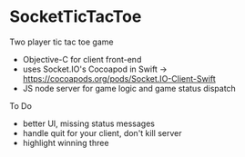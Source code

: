 # SocketTicTacToe
Two player tic tac toe game

- Objective-C for client front-end
- uses Socket.IO's Cocoapod in Swift -> https://cocoapods.org/pods/Socket.IO-Client-Swift
- JS node server for game logic and game status dispatch 


To Do 

- better UI, missing status messages
- handle quit for your client, don't kill server 
- highlight winning three

